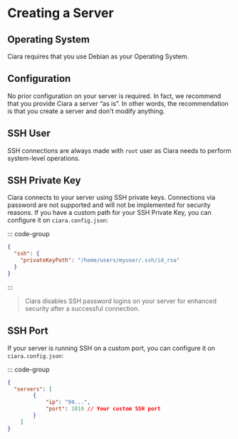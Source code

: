 # Creating a Server

## Operating System

Ciara requires that you use Debian as your Operating System.

## Configuration

No prior configuration on your server is required. In fact, we recommend that you provide Ciara a server “as is”. In other words, the recommendation is that you create a server and don't modify anything.

## SSH User

SSH connections are always made with `root` user as Ciara needs to perform system-level operations.

## SSH Private Key

Ciara connects to your server using SSH private keys. Connections via password are not supported and will not be implemented for security reasons. If you have a custom path for your SSH Private Key, you can configure it on `ciara.config.json`:

::: code-group
```json [ciara.config.json]
{
  "ssh": {
    "privateKeyPath": "/home/users/myuser/.ssh/id_rsa"
  }
}
```
:::

> <Badge type="warning" text="Warning" /> Ciara disables SSH password logins on your server for enhanced security after a successful connection.

## SSH Port

If your server is running SSH on a custom port, you can configure it on `ciara.config.json`:

::: code-group
```json [ciara.config.json]
{
  "servers": [
		{
			"ip": "94...",
			"port": 1010 // Your custom SSH port
		}
	]
}
```
